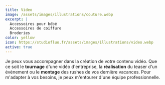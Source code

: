 ```yaml
---
title: Video
image: /assets/images/illustrations/couture.webp
excerpt: |
  Accessoires pour bébé  
  Accessoires de coiffure  
  Broderies
color: yellow
icon: https://studiofluo.fr/assets/images/illustrations/video.webp
active: true
---
```

Je peux vous accompagner dans la création de votre contenu vidéo. Que ce soit le **tournage** d'une vidéo d'entreprise, la **réalisation** du teaser d'un évènement ou le **montage** des rushes de vos dernière vacances. Pour m'adapter à vos besoins, je peux m'entourer d'une équipe professionnelle.